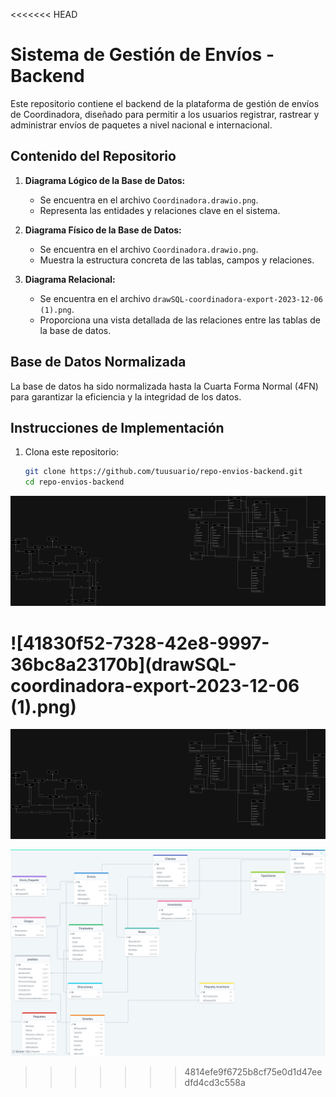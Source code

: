 <<<<<<< HEAD
# Sistema de Gestión de Envíos - Backend

Este repositorio contiene el backend de la plataforma de gestión de envíos de Coordinadora, diseñado para permitir a los usuarios registrar, rastrear y administrar envíos de paquetes a nivel nacional e internacional.

## Contenido del Repositorio

1. **Diagrama Lógico de la Base de Datos:**
   - Se encuentra en el archivo `Coordinadora.drawio.png`.
   - Representa las entidades y relaciones clave en el sistema.

2. **Diagrama Físico de la Base de Datos:**
   - Se encuentra en el archivo `Coordinadora.drawio.png`.
   - Muestra la estructura concreta de las tablas, campos y relaciones.

3. **Diagrama Relacional:**
   - Se encuentra en el archivo `drawSQL-coordinadora-export-2023-12-06 (1).png`.
   - Proporciona una vista detallada de las relaciones entre las tablas de la base de datos.

## Base de Datos Normalizada

La base de datos ha sido normalizada hasta la Cuarta Forma Normal (4FN) para garantizar la eficiencia y la integridad de los datos.

## Instrucciones de Implementación

1. Clona este repositorio:

   ```bash
   git clone https://github.com/tuusuario/repo-envios-backend.git
   cd repo-envios-backend
   ```

   

![a7d7c433-8f3f-4fce-89b8-1b95df9b6be7](Coordinadora.drawio.png)

![41830f52-7328-42e8-9997-36bc8a23170b](drawSQL-coordinadora-export-2023-12-06 (1).png)
=======
![a7d7c433-8f3f-4fce-89b8-1b95df9b6be7](Coordinadora.drawio.png)

![41830f52-7328-42e8-9997-36bc8a23170b](drawSQL-coordinadora-export-2023-12-06.png)
>>>>>>> 4814efe9f6725b8cf75e0d1d47eedfd4cd3c558a
